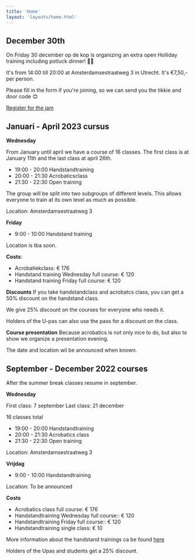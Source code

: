 ```yaml
---
title: 'Home'
layout: 'layouts/home.html'
---
```


## December 30th

On Friday 30 december op de kop is organizing an extra open Holliday training including potluck dinner! 🎅🎇

It's from 14:00 till 20:00 at Amsterdamsestraatweg 3 in Utrecht. It's €7,50,- per person.

Please fill in the form if you're joining, so we can send you the tikkie and door code 😊

[Register for the jam](https://docs.google.com/forms/d/e/1FAIpQLSciMs1csuocvK7qVQmPpxKtve-2KWuQ29DTlUzFDyLYQ4lkAQ/viewform?usp=sf_link1)

## Januari - April 2023 cursus


**Wednesday**

From January until april we have a course of 16 classes. The first class is at January 11th and the last class at april 26th.

- 19:00 - 20:00 Handstandtraining
- 20:00 - 21:30 Acrobaticsclass
- 21:30 - 22:30 Open training

The group will be split into two subgroups of different levels. This allows everyone to train at its own level as much as possible. 


Location: Amsterdamsestraatweg 3

**Friday**
- 9:00 - 10:00 Handstand training

Location is tba soon.

**Costs**:

- Acrobatiekclass: € 176
- Handstand training Wednesday full course: € 120
- Handstand training Friday full course: € 120

**Discounts**
If you take handstandclass and acrobatcs class, you can get a 50% discount on the handstand class.

We give 25% discount on the courses for everyone who needs it. 

Holders of the U-pas can also use the pass for a discount on the class.

**Course presentation**
Because acrobatics is not only nice to do, but also to show we organize a presentation evening. 

The date and location wil be announced when known.


## September - December 2022 courses

After the summer break classes resume in september.



**Wednesday**

First class: 7 september
Last class: 21 december

16 classes total

- 19:00 - 20:00 Handstandtraining
- 20:00 - 21:30 Acrobatics class
- 21:30 - 22:30 Open training

Location: Amsterdamsestraatweg 3

**Vrijdag**
- 9:00 - 10:00 Handstandtraining

Location: To be announced

**Costs**
- Acrobatics class full course: € 176
- Handstandtraining Wednesday full course:: € 120
- Handstandtraining Friday full course:: € 120
- Handstandtraining single class: € 10

More information about the handstand trainings ca be found [here](faq)

Holders of the Upas and students get a 25% discount.

